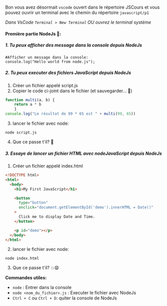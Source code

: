 Bon vous avez désormait `vscode` ouvert dans le répertoire JSCours et vous pouvez ouvrir un terminal avec le chemin du répertoire `javascript/p1`

*Dans VsCode `Terminal > New Terminal` OU ouvrez le terminal système*

#### Première partie NodeJs 🚀:
##### 1. Tu peux afficher des message dans la console depuis NodeJs
```shell
#Afficher un message dans la console:
console.log("Hello world from node.js");
``` 

##### 2. Tu peux executer des fichiers JavaScript depuis NodeJs
1. Créer un fichier appelé script.js
2. Copier le code ci-joint dans le fichier (et sauvegarder... 🤔)
```javascript
function multi(a, b) {
    return a * b
    }
console.log("Le résultat de 99 * 65 est " + multi(99, 65))
``` 
3. lancer le fichier avec node:
```shell
node script.js
``` 

4. Que ce passe t'il? 🤨

##### 3. Essaye de lancer un fichier HTML avec nodeJavaScript depuis NodeJs
1. Créer un fichier appelé index.html

```html
<!DOCTYPE html>
<html>
  <body>
    <h1>My First JavaScript</h1>

    <button
      type="button"
      onclick="document.getElementById('demo').innerHTML = Date()"
    >
      Click me to display Date and Time.
    </button>

    <p id="demo"></p>
  </body>
</html>
```
2. lancer le fichier avec node:
```shell
node index.html
``` 

3. Que ce passe t'il? 💥😧

**Commandes utiles:** 
* `node` : Entrer dans la console
* `node <nom_du_fichier>.js` : Executer le fichier avec NodeJs
* `Ctrl + C`  ou `Ctrl + D`: quiter la console de NodeJs
